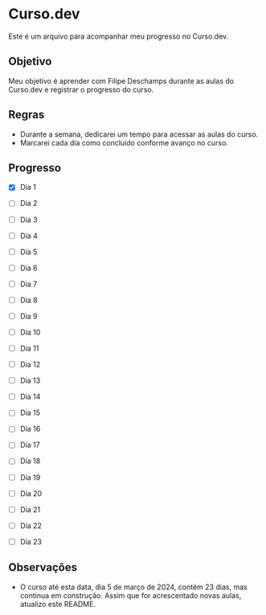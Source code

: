 # Curso.dev

Este é um arquivo para acompanhar meu progresso no Curso.dev.

## Objetivo

Meu objetivo é aprender com Filipe Deschamps durante as aulas do Curso.dev e registrar o progresso do curso.

## Regras

- Durante a semana, dedicarei um tempo para acessar as aulas do curso.
- Marcarei cada dia como concluído conforme avanço no curso.

## Progresso

- [x] Dia 1
- [ ] Dia 2
- [ ] Dia 3
- [ ] Dia 4
- [ ] Dia 5
- [ ] Dia 6
- [ ] Dia 7
- [ ] Dia 8
- [ ] Dia 9
- [ ] Dia 10
- [ ] Dia 11
- [ ] Dia 12
- [ ] Dia 13
- [ ] Dia 14
- [ ] Dia 15
- [ ] Dia 16
- [ ] Dia 17
- [ ] Dia 18
- [ ] Dia 19
- [ ] Dia 20
- [ ] Dia 21
- [ ] Dia 22
- [ ] Dia 23


## Observações

- O curso até esta data, dia 5 de março de 2024, contém 23 dias, mas continua em construção. Assim que for acrescentado novas aulas, atualizo este README.